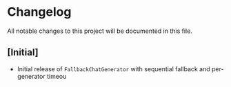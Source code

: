 # Changelog

All notable changes to this project will be documented in this file.

## [Initial]
- Initial release of `FallbackChatGenerator` with sequential fallback and per-generator timeou

